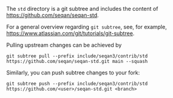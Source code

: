 <!--
    SPDX-FileCopyrightText: 2006-2024 Knut Reinert & Freie Universität Berlin
    SPDX-FileCopyrightText: 2016-2024 Knut Reinert & MPI für molekulare Genetik
    SPDX-License-Identifier: CC-BY-4.0
-->

The `std` directory is a git subtree and includes the content of https://github.com/seqan/seqan-std.

For a general overview regarding `git subtree`, see, for example, https://www.atlassian.com/git/tutorials/git-subtree.

Pulling upstream changes can be achieved by
```
git subtree pull --prefix include/seqan3/contrib/std https://github.com/seqan/seqan-std.git main --squash
```

Similarly, you can push subtree changes to your fork:
```
git subtree push --prefix include/seqan3/contrib/std https://github.com/<user>/seqan-std.git <branch>
```
